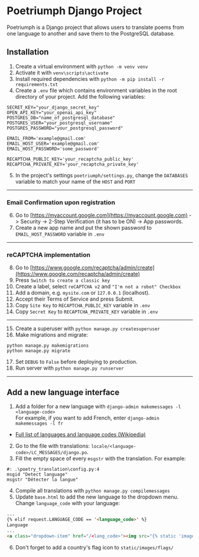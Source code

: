 # Poetriumph Django Project
Poetriumph is a Django project that allows users to translate poems from one language to another and save them to the PostgreSQL database.
## Installation
1. Create a virtual environment with `python -m venv venv`
1. Activate it with `venv\scripts\activate`
1. Install required dependencies with `python -m pip install -r requirements.txt`
1. Create a `.env` file which contains environment variables in the root directory of your project. Add the following variables:
```
SECRET_KEY="your_django_secret_key"
OPEN_API_KEY="your_openai_api_key"
POSTGRES_DB="name_of_postgresql_database"
POSTGRES_USER="your_postgresql_username"
POSTGRES_PASSWORD="your_postgresql_password"

EMAIL_FROM='example@gmail.com'
EMAIL_HOST_USER='example@gmail.com'
EMAIL_HOST_PASSWORD='some_password'

RECAPTCHA_PUBLIC_KEY='your_recaptcha_public_key'
RECAPTCHA_PRIVATE_KEY='your_recaptcha_private_key'
```
5. In the project's settings `poetriumph/settings.py`, change the `DATABASES` variable to match your name of the `HOST` and `PORT`
___
### Email Confirmation upon registration
6. Go to [https://myaccount.google.com](https://myaccount.google.com) -> Security -> 2-Step Verification (it has to be ON) -> App passwords.
7. Create a new app name and put the shown password to `EMAIL_HOST_PASSWORD` variable in `.env`
___
### reCAPTCHA implementation
8. Go to [https://www.google.com/recaptcha/admin/create](https://www.google.com/recaptcha/admin/create)
9. Press `Switch to create a classic key`
1. Create a label, select `reCAPTCHA v2` and `"I'm not a robot" Checkbox`
1. Add a domain, e.g. `mysite.com` or `127.0.0.1` (localhost).
1. Accept their Terms of Service and press Submit.
1. Copy `Site Key` to `RECAPTCHA_PUBLIC_KEY` variable in `.env`
1. Copy `Secret Key` to `RECAPTCHA_PRIVATE_KEY` variable in `.env`
___
15. Create a superuser with `python manage.py createsuperuser`
1. Make migrations and migrate:
```
python manage.py makemigrations
python manage.py migrate
```
17. Set `DEBUG` to `False` before deploying to production.
18. Run server with `python manage.py runserver`
___
## Add a new language interface
1. Add a folder for a new language with `django-admin makemessages -l <language-code>`
<br>For example, if you want to add French, enter `django-admin makemessages -l fr`
* [Full list of languages and language codes (Wikipedia)](https://en.wikipedia.org/wiki/List_of_ISO_639-1_codes)
2. Go to the file with translations: `locale/<language-code>/LC_MESSAGES/django.po`.
1. Fill the empty space of every `msgstr` with the translation. For example:
```
#: .\poetry_translation\config.py:4
msgid "Detect language"
msgstr "Détecter la langue"
```
4. Compile all translations with `python manage.py compilemessages`
1. Update `base.html` to add the new language to the dropdown menu. Change `language_code` with your language:
```html
...
{% elif request.LANGUAGE_CODE == '<language_code>' %}
Language
...
<a class="dropdown-item" href="/<lang_code>"><img src="{% static 'images/flags/<country>.png' %}" alt="flag_<country>"> {% trans "<Language>" %}</a>
```
6. Don't forget to add a country's flag icon to `static/images/flags/`
